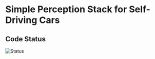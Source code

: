 # Simple Perception Stack for Self-Driving Cars
## Code Status
![Status](https://img.shields.io/badge/Status-not%20finished-red)
